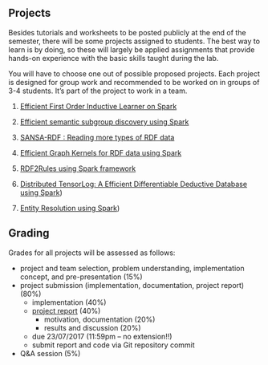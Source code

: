 ## Projects

Besides tutorials and worksheets to be posted publicly at the end of the semester, there will be some projects assigned to students. The best way to learn is by doing, so these will largely be applied assignments that provide hands-on experience with the basic skills taught during the lab.

You will have to choose one out of possible proposed projects. Each project is designed for group work and recommended to be worked on in groups of 3-4 students. It’s part of the project to work in a team.

1. [Efficient First Order Inductive Learner on Spark](https://github.com/SmartDataAnalytics/MA-INF-4223-Lab-SoSe2017/projects/project1)

1. [Efficient semantic subgroup discovery using Spark](https://github.com/SmartDataAnalytics/MA-INF-4223-Lab-SoSe2017/projects/project2)

1. [SANSA-RDF : Reading more types of RDF data](https://github.com/SmartDataAnalytics/MA-INF-4223-Lab-SoSe2017/projects/project3)

1. [Efficient Graph Kernels for RDF data using Spark](https://github.com/SmartDataAnalytics/MA-INF-4223-Lab-SoSe2017/projects/project4)

1. [RDF2Rules using Spark framework](https://github.com/SmartDataAnalytics/MA-INF-4223-Lab-SoSe2017/projects/project5)

1. [Distributed TensorLog: A Efficient Differentiable Deductive Database using Spark](https://github.com/SmartDataAnalytics/MA-INF-4223-Lab-SoSe2017/projects/project6))
1. [Entity Resolution using Spark](https://github.com/SmartDataAnalytics/MA-INF-4223-Lab-SoSe2017/projects/project7))



## Grading
Grades for all projects will be assessed as follows:
- project and team selection, problem understanding, implementation concept, and pre-presentation (15%)
- project submission (implementation, documentation, project report) (80%)
  - implementation (40%)
  - [project report](https://docs.google.com/document/d/1HE5otXE3eHt-qc-bn3iEnOuH7OlJuhxnSLWJmNluneo/edit?usp=sharing) (40%)
    - motivation, documentation (20%)
    - results and discussion (20%)
  - due 23/07/2017 (11:59pm – no extension!!)
  - submit report and code via Git repository commit
- Q&A session (5%)
